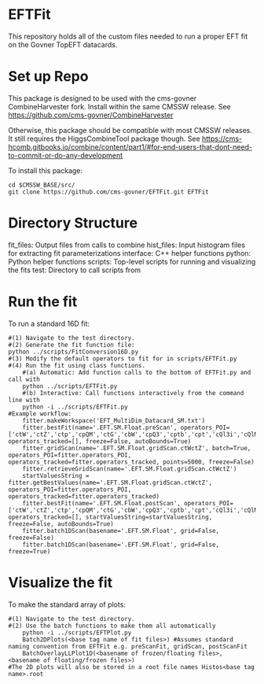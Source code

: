 # EFTFit
This repository holds all of the custom files needed to run a proper EFT fit on the Govner TopEFT datacards.

# Set up Repo
This package is designed to be used with the cms-govner CombineHarvester fork. Install within the same CMSSW release. See https://github.com/cms-govner/CombineHarvester

Otherwise, this package should be compatible with most CMSSW releases. It still requires the HiggsCombineTool package though. See https://cms-hcomb.gitbooks.io/combine/content/part1/#for-end-users-that-dont-need-to-commit-or-do-any-development

To install this package:

    cd $CMSSW_BASE/src/
    git clone https://github.com/cms-govner/EFTFit.git EFTFit

# Directory Structure
fit_files: Output files from calls to combine
hist_files: Input histogram files for extracting fit parameterizations
interface: C++ helper functions
python: Python helper functions
scripts: Top-level scripts for running and visualizing the fits
test: Directory to call scripts from

# Run the fit
To run a standard 16D fit:

    #(1) Navigate to the test directory.
    #(2) Generate the fit function file:
    python ../scripts/FitConversion16D.py
    #(3) Modify the default operators to fit for in scripts/EFTFit.py
    #(4) Run the fit using class functions.
        #(a) Automatic: Add function calls to the bottom of EFTFit.py and call with
        python ../scripts/EFTFit.py
        #(b) Interactive: Call functions interactively from the command line with
        python -i ../scripts/EFTFit.py
    #Example workflow:
        fitter.makeWorkspace('EFT_MultiDim_Datacard_SM.txt')
        fitter.bestFit(name='.EFT.SM.Float.preScan', operators_POI=['ctW','ctZ','ctp','cpQM','ctG','cbW','cpQ3','cptb','cpt','cQl3i','cQlMi','cQei','ctli','ctei','ctlSi','ctlTi'], operators_tracked=[], freeze=False, autoBounds=True)
        fitter.gridScan(name='.EFT.SM.Float.gridScan.ctWctZ', batch=True, operators_POI=fitter.operators_POI, operators_tracked=fitter.operators_tracked, points=5000, freeze=False)
        fitter.retrieveGridScan(name='.EFT.SM.Float.gridScan.ctWctZ')
        startValuesString = fitter.getBestValues(name='.EFT.SM.Float.gridScan.ctWctZ', operators_POI=fitter.operators_POI, operators_tracked=fitter.operators_tracked)
        fitter.bestFit(name='.EFT.SM.Float.postScan', operators_POI=['ctW','ctZ','ctp','cpQM','ctG','cbW','cpQ3','cptb','cpt','cQl3i','cQlMi','cQei','ctli','ctei','ctlSi','ctlTi'], operators_tracked=[], startValuesString=startValuesString, freeze=False, autoBounds=True)
        fitter.batch1DScan(basename='.EFT.SM.Float', grid=False, freeze=False)
        fitter.batch1DScan(basename='.EFT.SM.Float', grid=False, freeze=True)

# Visualize the fit
To make the standard array of plots:

    #(1) Navigate to the test directory.
    #(2) Use the batch functions to make them all automatically
        python -i ../scripts/EFTPlot.py
        Batch2DPlots(<base tag name of fit files>) #Assumes standard naming convention from EFTFit e.g. preScanFit, gridScan, postScanFit
        BatchOverlayLLPlot1D(<basename of frozen/floating files>, <basename of floating/frozen files>)
    #The 2D plots will also be stored in a root file names Histos<base tag name>.root
        
    
